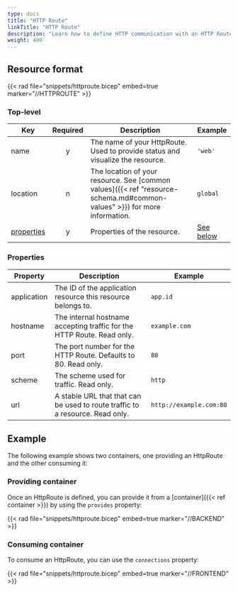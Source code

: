 ```yaml
---
type: docs
title: "HTTP Route"
linkTitle: "HTTP Route"
description: "Learn how to define HTTP communication with an HTTP Route"
weight: 400
---
```


## Resource format

{{< rad file="snippets/httproute.bicep" embed=true marker="//HTTPROUTE" >}}

### Top-level

| Key  | Required | Description | Example |
|------|:--------:|-------------|---------|
| name | y | The name of your HttpRoute. Used to provide status and visualize the resource. | `'web'`
| location | n | The location of your resource. See [common values]({{< ref "resource-schema.md#common-values" >}}) for more information. | `global`
| [properties](#properties) | y | Properties of the resource. | [See below](#properties)

### Properties

| Property | Description | Example |
|----------|-------------|-------------|
| application | The ID of the application resource this resource belongs to. | `app.id`
| hostname | The internal hostname accepting traffic for the HTTP Route. Read only. | `example.com` |
| port | The port number for the HTTP Route. Defaults to 80. Read only. | `80` |
| scheme | The scheme used for traffic. Read only. | `http` |
| url | A stable URL that that can be used to route traffic to a resource. Read only. | `http://example.com:80` |

## Example

The following example shows two containers, one providing an HttpRoute and the other consuming it:

### Providing container

Once an HttpRoute is defined, you can provide it from a [container]({{< ref container >}}) by using the `provides` property:

{{< rad file="snippets/httproute.bicep" embed=true marker="//BACKEND" >}}

### Consuming container

To consume an HttpRoute, you can use the `connections` property:

{{< rad file="snippets/httproute.bicep" embed=true marker="//FRONTEND" >}}

